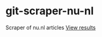 # git-scraper-nu-nl
Scraper of nu.nl articles
[View results](https://flatgithub.com/egrommet/git-scraper-nu-headlines/blob/main/headlines.json)
